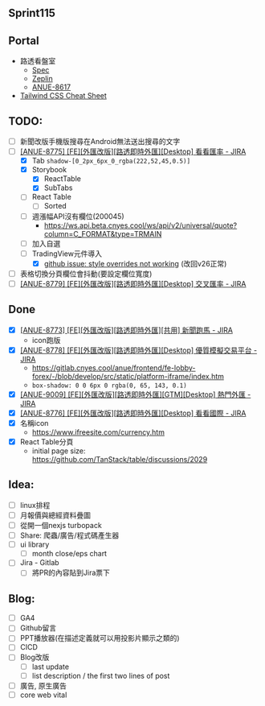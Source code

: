 ## Sprint115

## Portal
 * 路透看盤室
	* [Spec](https://cnyesrd.atlassian.net/wiki/spaces/PS/pages/2175926273)
	 * [Zeplin](https://app.zeplin.io/project/576287bda89e8aa7045cfba5/screen/6535e544b517d3229444d5c5)
	 * [ANUE-8617](https://cnyesrd.atlassian.net/browse/ANUE-8617)
* [Tailwind CSS Cheat Sheet](https://nerdcave.com/tailwind-cheat-sheet)

## TODO:
* [ ] 新聞改版手機版搜尋在Android無法送出搜尋的文字
* [ ] [[ANUE-8775] [FE][外匯改版][路透即時外匯][Desktop] 看看匯率 - JIRA](https://cnyesrd.atlassian.net/browse/ANUE-8775)
	* [x] Tab `shadow-[0_2px_6px_0_rgba(222,52,45,0.5)]`
	* [x] Storybook
		* [x] ReactTable
		* [x] SubTabs
	* [ ] React Table 
		* [ ] Sorted
	* [ ] 週漲幅API沒有欄位(200045)
		* https://ws.api.beta.cnyes.cool/ws/api/v2/universal/quote?column=C_FORMAT&type=TRMAIN
	* [ ] 加入自選
	* [ ] TradingView元件導入
		* [x] [github issue: style overrides not working](https://github.com/tradingview/charting_library/issues/8454) (改回v26正常)
* [ ] 表格切換分頁欄位會抖動(要設定欄位寬度)
* [ ] [[ANUE-8779] [FE][外匯改版][路透即時外匯][Desktop] 交叉匯率 - JIRA](https://cnyesrd.atlassian.net/browse/ANUE-8779)

## Done
* [x] [[ANUE-8773] [FE][外匯改版][路透即時外匯][共用] 新聞跑馬 - JIRA](https://cnyesrd.atlassian.net/browse/ANUE-8773)
	* icon跑版
* [x] [[ANUE-8778] [FE][外匯改版][路透即時外匯][Desktop] 優質模擬交易平台 - JIRA](https://cnyesrd.atlassian.net/browse/ANUE-8778)
	* https://gitlab.cnyes.cool/anue/frontend/fe-lobby-forex/-/blob/develop/src/static/platform-iframe/index.htm
	* `box-shadow: 0 0 6px 0 rgba(0, 65, 143, 0.1)`
* [x] [[ANUE-9009] [FE][外匯改版][路透即時外匯][GTM][Desktop] 熱門外匯 - JIRA](https://cnyesrd.atlassian.net/browse/ANUE-9009)
* [x] [[ANUE-8776] [FE][外匯改版][路透即時外匯][Desktop] 看看國際 - JIRA](https://cnyesrd.atlassian.net/browse/ANUE-8776)
* [x] 名稱icon
	* https://www.ifreesite.com/currency.htm
* [x] React Table分頁
	* initial page size: https://github.com/TanStack/table/discussions/2029

## Idea:
* [ ] linux排程
* [ ] 月報價與總經資料疊圖
* [ ] 從開一個nexjs turbopack
* [ ] Share: 爬蟲/廣告/程式碼產生器
* [ ] ui library
	* [ ] month close/eps chart
* [ ] Jira - Gitlab
	* [ ] 將PR的內容貼到Jira票下
## Blog: 
* [ ] GA4
* [ ] Github留言
* [ ] PPT播放器(在描述定義就可以用投影片顯示之類的)
* [ ] CICD
* [ ] Blog改版
	* [ ] last update
	* [ ] list description / the first two lines of post
* [ ] 廣告, 原生廣告
* [ ] core web vital
